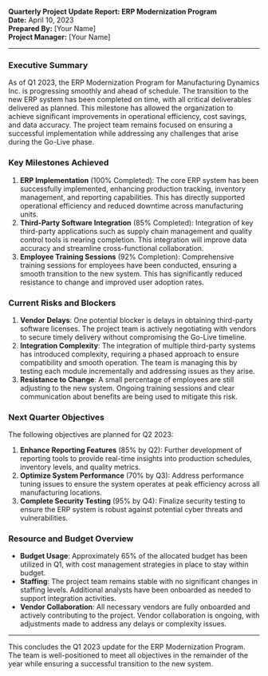 

**Quarterly Project Update Report: ERP Modernization Program**  
**Date:** April 10, 2023  
**Prepared By:** [Your Name]  
**Project Manager:** [Your Name]  

---

### Executive Summary  
As of Q1 2023, the ERP Modernization Program for Manufacturing Dynamics Inc. is progressing smoothly and ahead of schedule. The transition to the new ERP system has been completed on time, with all critical deliverables delivered as planned. This milestone has allowed the organization to achieve significant improvements in operational efficiency, cost savings, and data accuracy. The project team remains focused on ensuring a successful implementation while addressing any challenges that arise during the Go-Live phase.

### Key Milestones Achieved  
1. **ERP Implementation** (100% Completed): The core ERP system has been successfully implemented, enhancing production tracking, inventory management, and reporting capabilities. This has directly supported operational efficiency and reduced downtime across manufacturing units.  
2. **Third-Party Software Integration** (85% Completed): Integration of key third-party applications such as supply chain management and quality control tools is nearing completion. This integration will improve data accuracy and streamline cross-functional collaboration.  
3. **Employee Training Sessions** (92% Completion): Comprehensive training sessions for employees have been conducted, ensuring a smooth transition to the new system. This has significantly reduced resistance to change and improved user adoption rates.

### Current Risks and Blockers  
1. **Vendor Delays**: One potential blocker is delays in obtaining third-party software licenses. The project team is actively negotiating with vendors to secure timely delivery without compromising the Go-Live timeline.  
2. **Integration Complexity**: The integration of multiple third-party systems has introduced complexity, requiring a phased approach to ensure compatibility and smooth operation. The team is managing this by testing each module incrementally and addressing issues as they arise.  
3. **Resistance to Change**: A small percentage of employees are still adjusting to the new system. Ongoing training sessions and clear communication about benefits are being used to mitigate this risk.

### Next Quarter Objectives  
The following objectives are planned for Q2 2023:  
1. **Enhance Reporting Features** (85% by Q2): Further development of reporting tools to provide real-time insights into production schedules, inventory levels, and quality metrics.  
2. **Optimize System Performance** (70% by Q3): Address performance tuning issues to ensure the system operates at peak efficiency across all manufacturing locations.  
3. **Complete Security Testing** (95% by Q4): Finalize security testing to ensure the ERP system is robust against potential cyber threats and vulnerabilities.

### Resource and Budget Overview  
- **Budget Usage**: Approximately 65% of the allocated budget has been utilized in Q1, with cost management strategies in place to stay within budget.  
- **Staffing**: The project team remains stable with no significant changes in staffing levels. Additional analysts have been onboarded as needed to support integration activities.  
- **Vendor Collaboration**: All necessary vendors are fully onboarded and actively contributing to the project. Vendor collaboration is ongoing, with adjustments made to address any delays or complexity issues.

---

This concludes the Q1 2023 update for the ERP Modernization Program. The team is well-positioned to meet all objectives in the remainder of the year while ensuring a successful transition to the new system.